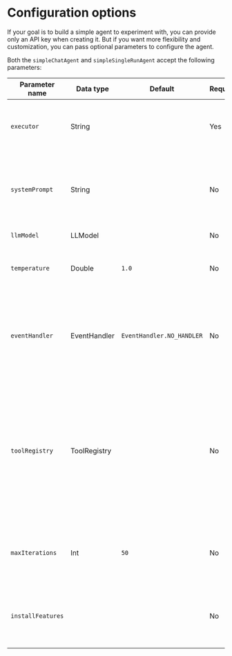 # Configuration options

If your goal is to build a simple agent to experiment with, you can provide only an API key when creating it.
But if you want more flexibility and customization, you can pass optional parameters to configure the agent.

Both the `simpleChatAgent` and `simpleSingleRunAgent` accept the following parameters:

| Parameter name    | Data type    | Default                   | Required | Description                                                                                                                                                                                           |
|-------------------|--------------|---------------------------|----------|-------------------------------------------------------------------------------------------------------------------------------------------------------------------------------------------------------|
| `executor`        | String       |                           | Yes      | The prompt executor that connects to LLM and runs prompts with messages.                                                                                                                              |
| `systemPrompt`    | String       |                           | No       | The system instruction to guide the agent behavior. By default, the empty string is passed.                                                                                                           |
| `llmModel`        | LLModel      |                           | No       | The specific LLM to use.                                                                                                                                                                              |
| `temperature`     | Double       | `1.0`                     | No       | The temperature for LLM output generation.                                                                                                                                                            |
| `eventHandler`    | EventHandler | `EventHandler.NO_HANDLER` | No       | The custom mechanism for managing the agent operations lifecycle. By default, an empty handler is passed.                                                                                             |
| `toolRegistry`    | ToolRegistry |                           | No       | The list of built-in and custom tools your agent can use. For a chat agent, the list includes the built-in `AskUser` and `ExitTool` tools by default. For a single-run agent, it is empty by default. |
| `maxIterations`   | Int          | `50`                      | No       | The maximum number of steps an agent can take before it is forced to stop.                                                                                                                            |
| `installFeatures` |              |                           | No       | Additional features with their configurations that extend the agent behavior.                                                                                                                         |

